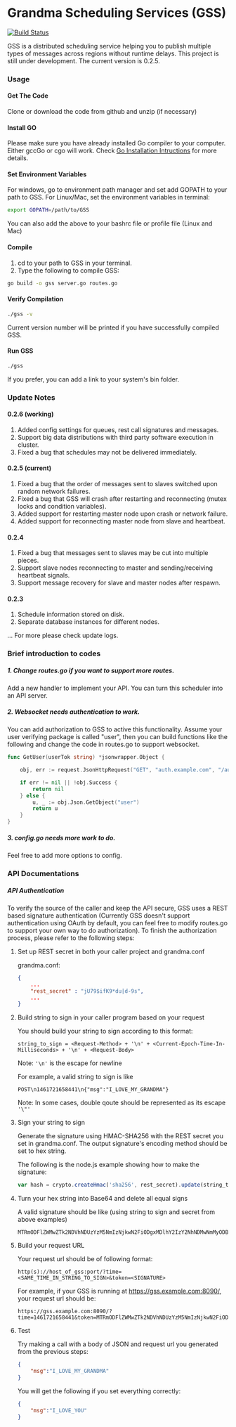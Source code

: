 # Grandma Scheduling Services (GSS)

[![Build Status](https://travis-ci.org/lby221/GrandmaSchedulingServices.svg?branch=master)](https://travis-ci.org/lby221/GrandmaSchedulingServices)

GSS is a distributed scheduling service helping you to publish multiple types of messages across regions without runtime delays. This project is still under development. The current version is 0.2.5.

### Usage

#### Get The Code

Clone or download the code from github and unzip (if necessary)

#### Install GO

Please make sure you have already installed Go compiler to your computer. Either gccGo or cgo will work.
Check [Go Installation Intructions](https://golang.org/doc/install) for more details.

#### Set Environment Variables

For windows, go to environment path manager and set add GOPATH to your path to GSS.
For Linux/Mac, set the environment variables in terminal:
```bash
export GOPATH=/path/to/GSS
```
You can also add the above to your bashrc file or profile file (Linux and Mac)

#### Compile

1. cd to your path to GSS in your terminal.
2. Type the following to compile GSS:
```bash
go build -o gss server.go routes.go
```

#### Verify Compilation

```bash
./gss -v
```
Current version number will be printed if you have successfully compiled GSS.

#### Run GSS

```bash
./gss
```
If you prefer, you can add a link to your system's bin folder.


### Update Notes

#### 0.2.6 (working)

1. Added config settings for queues, rest call signatures and messages.
2. Support big data distributions with third party software execution in cluster.
3. Fixed a bug that schedules may not be delivered immediately.

#### 0.2.5 (current)

1. Fixed a bug that the order of messages sent to slaves switched upon random network failures.
2. Fixed a bug that GSS will crash after restarting and reconnecting (mutex locks and condition variables). 
3. Added support for restarting master node upon crash or network failure.
4. Added support for reconnecting master node from slave and heartbeat.

#### 0.2.4

1. Fixed a bug that messages sent to slaves may be cut into multiple pieces.
2. Support slave nodes reconnecting to master and sending/receiving heartbeat signals.
3. Support message recovery for slave and master nodes after respawn.

#### 0.2.3

1. Schedule information stored on disk.
2. Separate database instances for different nodes.

... For more please check update logs.

### Brief introduction to codes

##### 1. Change routes.go if you want to support more routes. 

Add a new handler to implement your API. You can turn this scheduler into an API server.

##### 2. Websocket needs authentication to work. 

You can add authorization to GSS to active this functionality. Assume your user verifying package is called "user", then you can build functions like the following and change the code in routes.go to support websocket.

```go
func GetUser(userTok string) *jsonwrapper.Object {

	obj, err := request.JsonHttpRequest("GET", "auth.example.com", "/auth/validate", "key="+userTok, "")

	if err != nil || !obj.Success {
		return nil
	} else {
		u, _ := obj.Json.GetObject("user")
		return u
	}
}
```

##### 3. config.go needs more work to do. 

Feel free to add more options to config.

### API Documentations

##### API Authentication

To verify the source of the caller and keep the API secure, GSS uses a REST based signature authentication (Currently GSS doesn't support authentication using OAuth by default, you can feel free to modify routes.go to support your own way to do authorization). To finish the authorization process, please refer to the following steps:

1. Set up REST secret in both your caller project and grandma.conf

	grandma.conf:
	```json
	{
		...
		"rest_secret" : "jU79$ifK9*du|d-9s",
		...
	}
	```

2. Build string to sign in your caller program based on your request

	You should build your string to sign according to this format:
	```
	string_to_sign = <Request-Method> + '\n' + <Current-Epoch-Time-In-Milliseconds> + '\n' + <Request-Body>
	```
	Note: ```'\n'``` is the escape for newline

	For example, a valid string to sign is like
	```
	POST\n1461721658441\n{"msg":"I_LOVE_MY_GRANDMA"}
	```
	Note: In some cases, double qoute should be represented as its escape ```'\"'```

3. Sign your string to sign

	Generate the signature using HMAC-SHA256 with the REST secret you set in grandma.conf. The output signature's encoding method should be set to hex string.

	The following is the node.js example showing how to make the signature:
	```javascript
	var hash = crypto.createHmac('sha256', rest_secret).update(string_to_sign).digest('hex');

	```

4. Turn your hex string into Base64 and delete all equal signs

	A valid signature should be like (using string to sign and secret from above examples)
	```
	MTRmODFlZWMwZTk2NDVhNDUzYzM5NmIzNjkwN2FiODgxMDlhY2IzY2NhNDMwNmMyODBiMmI3NjM1NWY2MmVjMg
	```

5. Build your request URL

	Your request url should be of following format:
	```
	http(s)://host_of_gss:port/?time=<SAME_TIME_IN_STRING_TO_SIGN>&token=<SIGNATURE>
	```
	For example, if your GSS is running at https://gss.example.com:8090/, your request url should be:
	```
	https://gss.example.com:8090/?time=1461721658441&token=MTRmODFlZWMwZTk2NDVhNDUzYzM5NmIzNjkwN2FiODgxMDlhY2IzY2NhNDMwNmMyODBiMmI3NjM1NWY2MmVjMg
	```

6. Test

	Try making a call with a body of JSON and request url you generated from the previous steps:
	```json
	{
		"msg":"I_LOVE_MY_GRANDMA"
	}
	```
	You will get the following if you set everything correctly:
	```json
	{
		"msg":"I_LOVE_YOU"
	}
	```
